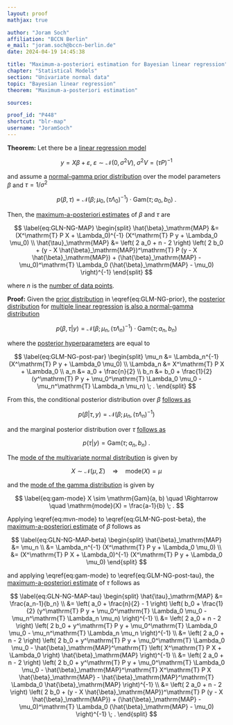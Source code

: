 ```yaml
---
layout: proof
mathjax: true

author: "Joram Soch"
affiliation: "BCCN Berlin"
e_mail: "joram.soch@bccn-berlin.de"
date: 2024-04-19 14:45:38

title: "Maximum-a-posteriori estimation for Bayesian linear regression"
chapter: "Statistical Models"
section: "Univariate normal data"
topic: "Bayesian linear regression"
theorem: "Maximum-a-posteriori estimation"

sources:

proof_id: "P448"
shortcut: "blr-map"
username: "JoramSoch"
---
```



**Theorem:** Let there be a [linear regression model](/D/mlr)

$$ \label{eq:GLM}
y = X\beta + \varepsilon, \; \varepsilon \sim \mathcal{N}(0, \sigma^2 V), \; \sigma^2 V = (\tau P)^{-1}
$$

and assume a [normal-gamma prior distribution](/P/blr-prior) over the model parameters $\beta$ and $\tau = 1/\sigma^2$

$$ \label{eq:GLM-NG-prior}
p(\beta,\tau) = \mathcal{N}(\beta; \mu_0, (\tau \Lambda_0)^{-1}) \cdot \mathrm{Gam}(\tau; a_0, b_0) \; .
$$

Then, the [maximum-a-posteriori estimates](/D/map) of $\beta$ and $\tau$ are

$$ \label{eq:GLN-NG-MAP}
\begin{split}
\hat{\beta}_\mathrm{MAP} &= (X^\mathrm{T} P X + \Lambda_0)^{-1} (X^\mathrm{T} P y + \Lambda_0 \mu_0) \\
\hat{\tau}_\mathrm{MAP} &= \left( 2 a_0 + n - 2 \right) \left( 2 b_0 + (y - X \hat{\beta}_\mathrm{MAP})^\mathrm{T} P (y - X \hat{\beta}_\mathrm{MAP}) + (\hat{\beta}_\mathrm{MAP} - \mu_0)^\mathrm{T} \Lambda_0 (\hat{\beta}_\mathrm{MAP} - \mu_0) \right)^{-1}
\end{split}
$$

where $n$ is the [number of data points](/D/mlr).


**Proof:** Given the [prior distribution](/D/prior) in \eqref{eq:GLM-NG-prior}, the [posterior distribution](/D/post) for [multiple linear regression](/D/mlr) [is also a normal-gamma distribution](/P/blr-post)

$$ \label{eq:GLM-NG-post}
p(\beta,\tau|y) = \mathcal{N}(\beta; \mu_n, (\tau \Lambda_n)^{-1}) \cdot \mathrm{Gam}(\tau; a_n, b_n)
$$

where the [posterior hyperparameters](/D/post) are equal to

$$ \label{eq:GLM-NG-post-par}
\begin{split}
\mu_n &= \Lambda_n^{-1} (X^\mathrm{T} P y + \Lambda_0 \mu_0) \\
\Lambda_n &= X^\mathrm{T} P X + \Lambda_0 \\
a_n &= a_0 + \frac{n}{2} \\
b_n &= b_0 + \frac{1}{2} (y^\mathrm{T} P y + \mu_0^\mathrm{T} \Lambda_0 \mu_0 - \mu_n^\mathrm{T} \Lambda_n \mu_n) \; .
\end{split}
$$

From this, the conditional posterior distribution over $\beta$ [follows as](/D/ng)

$$ \label{eq:GLM-NG-post-beta}
p(\beta|\tau,y) = \mathcal{N}(\beta; \mu_n, (\tau \Lambda_n)^{-1})
$$

and the marginal posterior distribution over $\tau$ [follows as](/D/ng)

$$ \label{eq:GLM-NG-post-tau}
p(\tau|y) = \mathrm{Gam}(\tau; a_n, b_n) \; .
$$

The [mode of the multivariate normal distribution](/P/mvn-mode) is given by

$$ \label{eq:mvn-mode}
X \sim \mathcal{N}(\mu, \Sigma) \quad \Rightarrow \quad \mathrm{mode}(X) = \mu
$$

and the [mode of the gamma distribution](/P/gam-mode) is given by

$$ \label{eq:gam-mode}
X \sim \mathrm{Gam}(a, b) \quad \Rightarrow \quad \mathrm{mode}(X) = \frac{a-1}{b} \; .
$$

Applying \eqref{eq:mvn-mode} to \eqref{eq:GLM-NG-post-beta}, the [maximum-a-posteriori estimate](/D/map) of $\beta$ follows as

$$ \label{eq:GLN-NG-MAP-beta}
\begin{split}
\hat{\beta}_\mathrm{MAP} &= \mu_n \\
&= \Lambda_n^{-1} (X^\mathrm{T} P y + \Lambda_0 \mu_0) \\
&= (X^\mathrm{T} P X + \Lambda_0)^{-1} (X^\mathrm{T} P y + \Lambda_0 \mu_0)
\end{split}
$$

and applying \eqref{eq:gam-mode} to \eqref{eq:GLM-NG-post-tau}, the [maximum-a-posteriori estimate](/D/map) of $\tau$ follows as

$$ \label{eq:GLN-NG-MAP-tau}
\begin{split}
\hat{\tau}_\mathrm{MAP} &= \frac{a_n-1}{b_n} \\
&= \left( a_0 + \frac{n}{2} - 1 \right) \left( b_0 + \frac{1}{2} (y^\mathrm{T} P y + \mu_0^\mathrm{T} \Lambda_0 \mu_0 - \mu_n^\mathrm{T} \Lambda_n \mu_n) \right)^{-1} \\
&= \left( 2 a_0 + n - 2 \right) \left( 2 b_0 + y^\mathrm{T} P y + \mu_0^\mathrm{T} \Lambda_0 \mu_0 - \mu_n^\mathrm{T} \Lambda_n \mu_n \right)^{-1} \\
&= \left( 2 a_0 + n - 2 \right) \left( 2 b_0 + y^\mathrm{T} P y + \mu_0^\mathrm{T} \Lambda_0 \mu_0 - \hat{\beta}_\mathrm{MAP}^\mathrm{T} \left( X^\mathrm{T} P X + \Lambda_0 \right) \hat{\beta}_\mathrm{MAP} \right)^{-1} \\
&= \left( 2 a_0 + n - 2 \right) \left( 2 b_0 + y^\mathrm{T} P y + \mu_0^\mathrm{T} \Lambda_0 \mu_0 - \hat{\beta}_\mathrm{MAP}^\mathrm{T} X^\mathrm{T} P X \hat{\beta}_\mathrm{MAP} - \hat{\beta}_\mathrm{MAP}^\mathrm{T} \Lambda_0 \hat{\beta}_\mathrm{MAP} \right)^{-1} \\
&= \left( 2 a_0 + n - 2 \right) \left( 2 b_0 + (y - X \hat{\beta}_\mathrm{MAP})^\mathrm{T} P (y - X \hat{\beta}_\mathrm{MAP}) + (\hat{\beta}_\mathrm{MAP} - \mu_0)^\mathrm{T} \Lambda_0 (\hat{\beta}_\mathrm{MAP} - \mu_0) \right)^{-1} \; .
\end{split}
$$